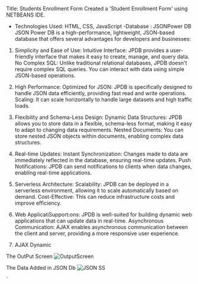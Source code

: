 Title: Students Enrollment Form 
Created a 'Student Enrollment Form' using NETBEANS IDE.
- Technologies Used:  HTML, CSS, JavaScript
-Database : JSONPower DB
JSON Power DB is a high-performance, lightweight, JSON-based database that offers several advantages for developers and businesses:

1. Simplicity and Ease of Use: Intuitive Interface: JPDB provides a user-friendly interface that makes it easy to create, manage, and query data.
No Complex SQL: Unlike traditional relational databases, JPDB doesn't require complex SQL queries. You can interact with data using simple JSON-based operations.

2. High Performance: Optimized for JSON: JPDB is specifically designed to handle JSON data efficiently, providing fast read and write operations.
Scaling: It can scale horizontally to handle large datasets and high traffic loads.

3. Flexibility and Schema-Less Design: Dynamic Data Structures: JPDB allows you to store data in a flexible, schema-less format, making it easy to adapt to changing data requirements.
Nested Documents: You can store nested JSON objects within documents, enabling complex data structures.

4. Real-time Updates: Instant Synchronization: Changes made to data are immediately reflected in the database, ensuring real-time updates.
Push Notifications: JPDB can send notifications to clients when data changes, enabling real-time applications.

5. Serverless Architecture:
Scalability: JPDB can be deployed in a serverless environment, allowing it to scale automatically based on demand.
Cost-Effective: This can reduce infrastructure costs and improve efficiency.

6. Web ApplicatiSupport:ons: JPDB is well-suited for building dynamic web applications that can update data in real-time.
Asynchronous Communication: AJAX enables asynchronous communication between the client and server, providing a more responsive user experience.

7. AJAX Dynamic 

The OutPut Screen 
![OutputScreen](https://github.com/user-attachments/assets/91ea3c76-942f-4a16-80b6-1524b2d09301)

The Data Added in JSON Db
![JSON SS](https://github.com/user-attachments/assets/6c7d2391-f2e1-45fa-b9d1-d5cd918e48e0)


`
